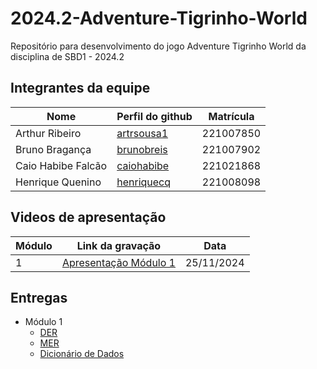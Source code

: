# 2024.2-Adventure-Tigrinho-World
Repositório para desenvolvimento do jogo Adventure Tigrinho World da disciplina de SBD1 - 2024.2

## Integrantes da equipe

| Nome         | Perfil do github                                 | Matrícula|
|--------------|--------------------------------------------------|----------|
| Arthur Ribeiro | [artrsousa1](https://github.com/artrsousa1)        | 221007850 |
| Bruno Bragança | [brunobreis](https://github.com/brunobreis)      | 221007902 |
| Caio Habibe Falcão| [caiohabibe](https://github.com/caiohabibe)| 221021868 |
| Henrique Quenino  | [henriquecq](https://github.com/henriquecq)            | 221008098 |

## Videos de apresentação

| Módulo         | Link da gravação       | Data |
|----------------|------------------------|------|
| 1              | [Apresentação Módulo 1]() | 25/11/2024 |

## Entregas

- Módulo 1
  - [DER](./Modulo_1/)
  - [MER](./Modulo_1/)
  - [Dicionário de Dados](./Modulo_1/)


